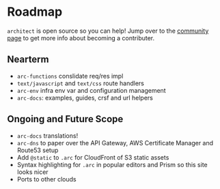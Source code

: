 # Roadmap

`architect` is open source so you can help! Jump over to the [community page](/intro/community) to get more info about becoming a contributer.

## Nearterm

- `arc-functions` conslidate req/res impl
- `text/javascript` and `text/css` route handlers
- `arc-env` infra env var and configuration management
- `arc-docs`: examples, guides, crsf and url helpers

## Ongoing and Future Scope

- `arc-docs` translations!
- `arc-dns` to paper over the API Gateway, AWS Certificate Manager and Route53 setup
- Add `@static` to `.arc` for CloudFront of S3 static assets
- Syntax highlighting for `.arc` in popular editors and Prism so this site looks nicer
- Ports to other clouds
